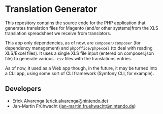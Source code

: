 # Translation Generator
This repository contains the source code for the PHP application that generates translation files for Magento (and/or
 other systems)from the XLS translation spreadsheet we receive from translators.

This app only dependencies, as of now, are `composer/composer` (for dependency management) and `phpoffice/phpexcel` 
(to deal with reading XLS/Excel files). It uses a single XLS file input (entered on composer.json file) to generate 
various `.csv` files with the translations entries.

As of now, it used as a Web app though, in the future, it may be turned into a CLI app, using some sort of CLI 
framework (Symfony CLI, for example).

## Developers

- Erick Alvarenga (erick.alvarenga@nintendo.de)
- Jan-Martin Frühwacht (jan-martin.fruehwacht@nintendo.de) 